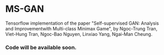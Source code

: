 # MS-GAN

Tensorflow implementation of the paper "Self-supervised GAN: Analysis and Improvementwith Multi-class Minimax Game", by Ngoc-Trung Tran, Viet-Hung Tran, Ngoc-Bao Nguyen, Linxiao Yang, Ngai-Man Cheung.

### Code will be available soon.
